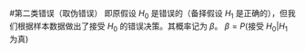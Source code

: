 #第二类错误（取伪错误） 即原假设 $H_0$ 是错误的（备择假设 $H_1$ 是正确的），但我们根据样本数据做出了接受 $H_0$ 的错误决策。其概率记为 $\beta$。
       $\beta = P(\text{接受 } H_0 | H_1 \text{ 为真})$